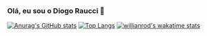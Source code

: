 ### Olá, eu sou o Diogo Raucci 👋
[![Anurag's GitHub stats](https://github-readme-stats.vercel.app/api?username=diogoraucci)](https://github.com/anuraghazra/github-readme-stats)
[![Top Langs](https://github-readme-stats.vercel.app/api/top-langs/?username=diogoraucci&layout=compact)](https://github.com/anuraghazra/github-readme-stats)
[![willianrod's wakatime stats](https://github-readme-stats.vercel.app/api/wakatime?username=diogoraucci)](https://github.com/anuraghazra/github-readme-stats)
<!--
**diogoraucci/diogoraucci** is a ✨ _special_ ✨ repository because its `README.md` (this file) appears on your GitHub profile.

Here are some ideas to get you started:

- 🔭 I’m currently working on ...
- 🌱 I’m currently learning ...
- 👯 I’m looking to collaborate on ...
- 🤔 I’m looking for help with ...
- 💬 Ask me about ...
- 📫 How to reach me: ...
- 😄 Pronouns: ele/dele
- ⚡ Fun fact: ...
-->
